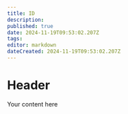 ```yaml
---
title: ID
description: 
published: true
date: 2024-11-19T09:53:02.207Z
tags: 
editor: markdown
dateCreated: 2024-11-19T09:53:02.207Z
---
```


# Header
Your content here